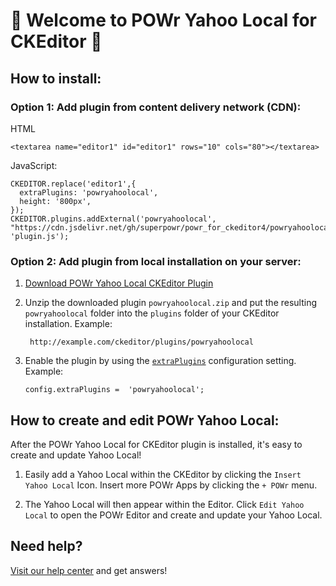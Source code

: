 # 🎉 Welcome to POWr Yahoo Local for CKEditor 🎉

## How to install:

### Option 1: Add plugin from content delivery network (CDN):
HTML

    <textarea name="editor1" id="editor1" rows="10" cols="80"></textarea>

JavaScript:

    CKEDITOR.replace('editor1',{
      extraPlugins: 'powryahoolocal',
      height: '800px',
    });
    CKEDITOR.plugins.addExternal('powryahoolocal', "https://cdn.jsdelivr.net/gh/superpowr/powr_for_ckeditor4/powryahoolocal/", 'plugin.js');

### Option 2: Add plugin from local installation on your server:
1.  [Download POWr Yahoo Local CKEditor Plugin](https://cdn.jsdelivr.net/gh/superpowr/powr_for_ckeditor4/powryahoolocal/powryahoolocal.zip)
2. Unzip the downloaded plugin  `powryahoolocal.zip`  and put the resulting `powryahoolocal` folder into the  `plugins`  folder of your CKEditor installation. Example:

	    http://example.com/ckeditor/plugins/powryahoolocal

3.  Enable the plugin by using the  [`extraPlugins`](https://ckeditor.com/docs/ckeditor4/latest/api/CKEDITOR_config.html#cfg-extraPlugins)  configuration setting. Example:

	    config.extraPlugins =  'powryahoolocal';



## How to create and edit POWr Yahoo Local:

After the POWr Yahoo Local for CKEditor plugin is installed, it's easy to create and update Yahoo Local!

1. Easily add a Yahoo Local within the CKEditor by clicking the `Insert Yahoo Local` Icon. Insert more POWr Apps by clicking the `+ POWr` menu.

2. The Yahoo Local will then appear within the Editor. Click `Edit Yahoo Local` to open the POWr Editor and create and update your Yahoo Local.

## Need help?
[Visit our help center](https://www.powr.io/knowledge-base) and get answers!
